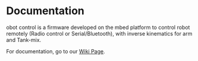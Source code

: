 # Documentation

obot control is a firmware developed on the mbed platform to control robot remotely (Radio control or Serial/Bluetooth), with inverse kinematics for arm and Tank-mix.

For documentation, go to our [Wiki Page](https://github.com/fantasiiio/RC-RobotControl/wiki).
